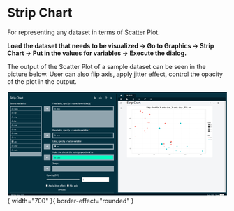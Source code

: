 # Strip Chart

For representing any dataset in terms of Scatter Plot.

__Load the dataset that needs to be visualized -> Go to Graphics -> Strip Chart -> Put in the values for variables -> Execute the dialog.__

The output of the Scatter Plot of a sample dataset can be seen in the picture below. User can also flip axis, apply jitter effect, control the opacity of the plot in the output.

![alt text](screenshots/image191.png){ width="700" }{ border-effect="rounded" }
